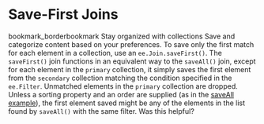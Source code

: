  
#  Save-First Joins
bookmark_borderbookmark Stay organized with collections  Save and categorize content based on your preferences.
To save only the first match for each element in a collection, use an `ee.Join.saveFirst()`. The `saveFirst()` join functions in an equivalent way to the `saveAll()` join, except for each element in the `primary` collection, it simply saves the first element from the `secondary` collection matching the condition specified in the `ee.Filter`. Unmatched elements in the `primary` collection are dropped. Unless a sorting property and an order are supplied (as in the [saveAll example](https://developers.google.com/earth-engine/guides/joins_save_all)), the first element saved might be any of the elements in the list found by `saveAll()` with the same filter.
Was this helpful?
